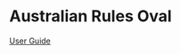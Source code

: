 
<!-- README.md is generated from README.Rmd. Please edit that file -->

# Australian Rules Oval

<!-- badges: start -->

<!-- badges: end -->

[User
Guide](https://witnesstheanalysis.wordpress.com/2020/03/11/australian-rules-oval-package-for-r/)
